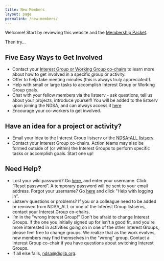 ```yaml
---
title: New Members
layout: page
permalink: /new-members/
---
```

Welcome! Start by reviewing this website and the [Membership Packet](/documents/MembershipPacket201311.pdf).

Then try...

## Five Easy Ways to Get Involved
- Contact your [Interest Group or Working Group co-chairs](/working-groups/) to learn more about how to get involved in a specific group or activity.
- Offer to help take meeting minutes (this is always truly appreciated!).
- Help with small or large tasks to accomplish Interest Group or Working Group goals.
- Chat with your fellow members via the listserv - ask questions, tell us about your projects, introduce yourself! You will be added to the listserv upon joining the NDSA, and can always access it [here](http://lists.clir.org/cgi-bin/wa?A0=NDSA-ALL)
- Encourage your co-workers to get involved.

## Have an idea for a project or activity?
- Email your idea to the Interest Group listserv or the [NDSA-ALL listserv](http://lists.clir.org/cgi-bin/wa?A0=NDSA-ALL).
- Contact your Interest Group co-chairs.
Action teams may also be formed outside of (or within) the Interest Groups to perform specific tasks or accomplish goals. Start one up!

## Need Help?
- Lost your wiki password? Go [here](https://wiki.diglib.org/Special:PasswordReset), and enter your username. Click “Reset password”. A temporary password will be sent to your email address. Forgot your username? Go [here](https://wiki.diglib.org/index.php?title=Special:UserLogin&returnto=Special%3ASpecialPages) and click "Help with logging in".
- Listserv questions or problems?
If you or a colleague need to be added or removed from NDSA_ALL or one of the Interest Group listservs, contact your Interest Group co-chairs.
- I’m in the "wrong Interest Group!"
Don't be afraid to change Interest Groups. If the one you initially signed up for isn't a good fit, and you're more interested in activities going on in one of the other Interest Groups, please feel free to change groups. We realize that as the work evolves, new members may find themselves in the "wrong" group. Contact a Interest Group co-chair if you have questions about switching Interest Groups.
- If all else fails, <ndsa@diglib.org>.
